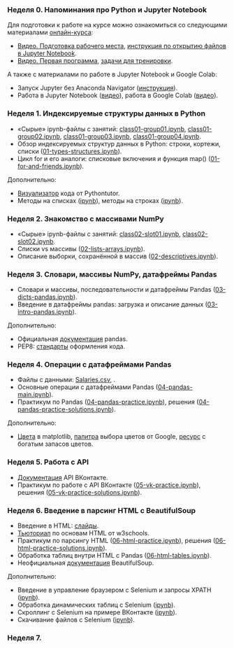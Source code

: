 ### Неделя 0. Напоминания про Python и Jupyter Notebook

Для подготовки к работе на курсе можно ознакомиться со следующими материалами [онлайн-курса](https://edu.hse.ru/course/view.php?id=133389): 

* [Видео. Подготовка рабочего места](https://edu.hse.ru/mod/page/view.php?id=502433),
  [инструкция по открытию файлов в Jupyter Notebook](https://edu.hse.ru/mod/page/view.php?id=502434).
* [Видео. Первая программа](https://edu.hse.ru/mod/page/view.php?id=502436),
  [ задачи для тренировки](https://edu.hse.ru/mod/quiz/view.php?id=502439).

А также с материалами по работе в Jupyter Notebook и Google Colab:

* Запуск Jupyter без Anaconda Navigator ([инструкция](https://www.dropbox.com/scl/fi/4095f565oudw2pq1hatrp/_-Jupyter.pdf?rlkey=6kucyfzj9uuy5ovrjnrkabt5z&dl=0)). 
* Работа в Jupyter Notebook ([видео](https://www.dropbox.com/scl/fi/v3wdgps9wjvrtamo08y66/jupyter-interface.mov?rlkey=xwsut0nxs4hjmdsz8vnnqvxfz&dl=0)), работа в Google Colab ([видео](https://www.dropbox.com/scl/fi/znirgzjrnawtjgta5dvfb/colab-interface.mp4?rlkey=nqbloavs7p3p6swraejl9sskw&dl=0)).

### Неделя 1. Индексируемые структуры данных в Python

* «Сырые» ipynb-файлы с занятий: [class01-group01.ipynb](https://github.com/allatambov/PyPerm24/blob/main/class01-group01.ipynb), [class01-group02.ipynb](https://github.com/allatambov/PyPerm24/blob/main/class01-group02.ipynb), [class01-group03.ipynb](https://github.com/allatambov/PyPerm24/blob/main/class01-group03.ipynb), [class01-group04.ipynb](https://github.com/allatambov/PyPerm24/blob/main/class01-group04.ipynb).
* Обзор индексируемых структур данных в Python: строки, кортежи, списки ([01-types-structures.ipynb](https://github.com/allatambov/PyPerm24/blob/main/01-types-structures.ipynb)).
* Цикл for и его аналоги: списковые включения и функция map()  ([01-for-and-friends.ipynb](https://github.com/allatambov/PyPerm24/blob/main/01-for-and-friends.ipynb)).

Дополнительно:

* [Визуализатор](https://pythontutor.com/visualize.html#mode=edit) кода от Pythontutor.
* Методы на списках ([ipynb](https://github.com/allatambov/PyPerm23/blob/main/lists-methods.ipynb)),
  методы на строках ([ipynb](https://github.com/allatambov/PyPerm23/blob/main/str-methods.ipynb)).

### Неделя 2. Знакомство с массивами NumPy

* «Сырые» ipynb-файлы с занятий: [class02-slot01.ipynb](https://github.com/allatambov/PyPerm24/blob/main/class02-slot01.ipynb), [class02-slot02.ipynb](https://github.com/allatambov/PyPerm24/blob/main/class02-slot02.ipynb).
* Списки vs массивы ([02-lists-arrays.ipynb](https://github.com/allatambov/PyPerm24/blob/main/02-lists-arrays.ipynb)).
* Описание выборки, сохранённой в массив ([02-descriptives.ipynb](https://github.com/allatambov/PyPerm24/blob/main/02-descriptives.ipynb)).

### Неделя 3. Словари, массивы NumPy, датафреймы Pandas

* Словари и массивы, последовательности и датафреймы Pandas ([03-dicts-pandas.ipynb](https://github.com/allatambov/PyPerm24/blob/main/03-dicts-pandas.ipynb)).
* Введение в датафреймы pandas: загрузка и описание данных ([03-intro-pandas.ipynb](https://github.com/allatambov/PyPerm24/blob/main/03-intro-pandas.ipynb)).

Дополнительно:

* Официальная [документация](https://pandas.pydata.org/docs/) pandas.
* PEP8: [стандарты](https://peps.python.org/pep-0008/) оформления кода.

### Неделя 4. Операции с датафреймами Pandas

* Файлы с данными: [Salaries.csv](https://github.com/allatambov/PyPerm24/blob/main/Salaries.csv), []().
* Основные операции с датафреймами Pandas ([04-pandas-main.ipynb](https://github.com/allatambov/PyPerm24/blob/main/04-pandas-main.ipynb)).
* Практикум по Pandas ([04-pandas-practice.ipynb](https://github.com/allatambov/PyPerm24/blob/main/04-pandas-practice.ipynb)), решения ([04-pandas-practice-solutions.ipynb](https://github.com/allatambov/PyPerm24/blob/main/04-pandas-practice-solutions.ipynb)).

Дополнительно:

* [Цвета](https://matplotlib.org/stable/gallery/color/named_colors.html) в matplotlib, [палитра](https://g.co/kgs/qFwddL2) выбора цветов от Google, [ресурс](https://colorscheme.ru/color-names.html) с богатым запасов цветов.

### Неделя 5. Работа с API

* [Документация](https://dev.vk.com/ru/api/api-requests) API ВКонтакте.
* Практикум по работе с API ВКонтакте ([05-vk-practice.ipynb](https://github.com/allatambov/PyPerm24/blob/main/05-vk-practice.ipynb)), решения ([05-vk-practice-solutions.ipynb](https://github.com/allatambov/PyPerm24/blob/main/05-vk-practice-solutions.ipynb)).

### Неделя 6. Введение в парсинг HTML с BeautifulSoup

* Введение в HTML: [слайды](https://github.com/allatambov/PyPerm24/blob/main/Intro_HTML.pdf).
* [Тьюториал](https://www.w3schools.com/html/html_intro.asp) по основам HTML от w3schools.
* Практикум по парсингу HTML ([06-html-practice.ipynb](https://github.com/allatambov/PyPerm24/blob/main/06-html-practice.ipynb)), решения ([06-html-practice-solutions.ipynb](https://github.com/allatambov/PyPerm24/blob/main/06-html-practice-solutions.ipynb)).
* Обработка таблиц внутри HTML с Pandas ([06-html-tables.ipynb](https://github.com/allatambov/PyPerm24/blob/main/06-html-tables.ipynb)).
* Неофициальная [документация](https://www.crummy.com/software/BeautifulSoup/bs4/doc/) BeautifulSoup.

Дополнительно:

* Введение в управление браузером с Selenium и запросы XPATH ([ipynb](https://github.com/allatambov/ICEF24/blob/main/icef-practice06-02-solutions.ipynb)).
* Обработка динамических таблиц с Selenium ([ipynb](https://github.com/allatambov/ICEF24/blob/main/icef-practice07-01_solutions.ipynb)).
* Скроллинг с Selenium на примере ВКонтакте ([ipynb](https://github.com/allatambov/WebScrape24/blob/main/psy-practice06-02-solutions.ipynb)).
* Скачивание файлов с Selenium ([ipynb](https://github.com/allatambov/WebScrape24/blob/main/psy-practice07-02.ipynb)).

### Неделя 7. 


